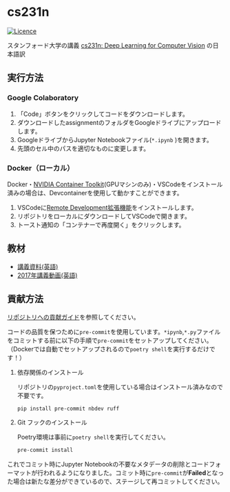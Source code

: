 # cs231n

[![Licence](https://img.shields.io/github/license/tpu-dsg/cs231n)](./LICENSE)

スタンフォード大学の講義 [cs231n: Deep Learning for Computer Vision](https://cs231n.stanford.edu/) の日本語訳

## 実行方法

### Google Colaboratory

1. 「Code」ボタンをクリックしてコードをダウンロードします。
2. ダウンロードしたassignmentのフォルダをGoogleドライブにアップロードします。
3. GoogleドライブからJupyter Notebookファイル(`*.ipynb` )を開きます。
4. 先頭のセル中のパスを適切なものに変更します。

### Docker（ローカル）

Docker・[NVIDIA Container Toolkit](https://docs.nvidia.com/datacenter/cloud-native/container-toolkit/latest/install-guide.html)(GPUマシンのみ)・VSCodeをインストール済みの場合は、Devcontainerを使用して動かすことができます。

1. VSCodeに[Remote Development拡張機能](https://marketplace.visualstudio.com/items?itemName=ms-vscode-remote.vscode-remote-extensionpack)をインストールします。
2. リポジトリをローカルにダウンロードしてVSCodeで開きます。
3. トースト通知の「コンテナーで再度開く」をクリックします。

## 教材

- [講義資料(英語)](https://cs231n.stanford.edu/schedule.html)
- [2017年講義動画(英語)](https://youtube.com/playlist?list=PLC1qU-LWwrF64f4QKQT-Vg5Wr4qEE1Zxk&si=A-w05a3qxL9TKhBu)

## 貢献方法

[リポジトリへの貢献ガイド](https://github.com/tpu-dsg/.github/blob/main/CONTRIBUTING.md)を参照してください。

コードの品質を保つために`pre-commit`を使用しています。`*ipynb`,`*.py`ファイルをコミットする前に以下の手順で`pre-commit`をセットアップしてください。（Dockerでは自動でセットアップされるので`poetry shell`を実行するだけです！）

1. 依存関係のインストール

    リポジトリの`pyproject.toml`を使用している場合はインストール済みなので不要です。
    ```bash
    pip install pre-commit nbdev ruff
    ```

2. Git フックのインストール

    Poetry環境は事前に`poetry shell`を実行してください。
    ```bash
    pre-commit install
    ```

これでコミット時にJupyter Notebookの不要なメタデータの削除とコードフォーマットが行われるようになりました。コミット時に`pre-commit`が**Failed**となった場合は新たな差分ができているので、ステージして再コミットしてください。
